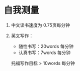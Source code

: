 # 自我测量

1. 中文读书速度为 0.75页每分钟

2. 英文写作：

   * 随性书写：20words 每分钟
   * 认真书写：7words 每分钟

   托福写作目标 > 10words 每分钟

   